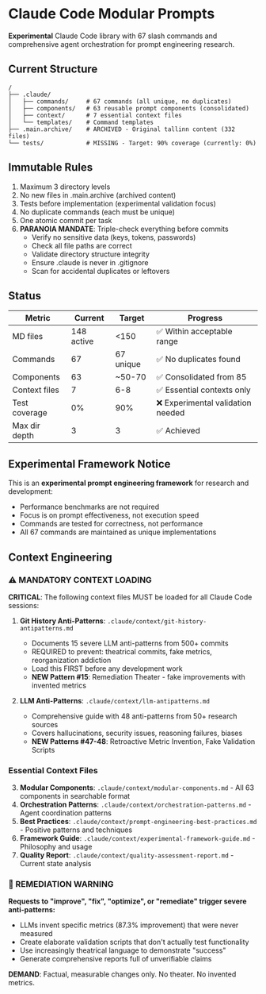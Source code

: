 # Claude Code Modular Prompts

**Experimental** Claude Code library with 67 slash commands and comprehensive agent orchestration for prompt engineering research.

## Current Structure
```
/
├── .claude/
│   ├── commands/     # 67 commands (all unique, no duplicates)
│   ├── components/   # 63 reusable prompt components (consolidated)
│   ├── context/      # 7 essential context files
│   └── templates/    # Command templates
├── .main.archive/    # ARCHIVED - Original tallinn content (332 files)
└── tests/            # MISSING - Target: 90% coverage (currently: 0%)
```

## Immutable Rules
1. Maximum 3 directory levels
2. No new files in .main.archive (archived content)
3. Tests before implementation (experimental validation focus)
4. No duplicate commands (each must be unique)
5. One atomic commit per task
6. **PARANOIA MANDATE**: Triple-check everything before commits
   - Verify no sensitive data (keys, tokens, passwords)
   - Check all file paths are correct
   - Validate directory structure integrity
   - Ensure .claude is never in .gitignore
   - Scan for accidental duplicates or leftovers

## Status
| Metric | Current | Target | Progress |
|--------|---------|--------|----------|
| MD files | 148 active | <150 | ✅ Within acceptable range |
| Commands | 67 | 67 unique | ✅ No duplicates found |
| Components | 63 | ~50-70 | ✅ Consolidated from 85 |
| Context files | 7 | 6-8 | ✅ Essential contexts only |
| Test coverage | 0% | 90% | ❌ Experimental validation needed |
| Max dir depth | 3 | 3 | ✅ Achieved |

## Experimental Framework Notice
This is an **experimental prompt engineering framework** for research and development:
- Performance benchmarks are not required
- Focus is on prompt effectiveness, not execution speed
- Commands are tested for correctness, not performance
- All 67 commands are maintained as unique implementations

## Context Engineering

### ⚠️ MANDATORY CONTEXT LOADING
**CRITICAL**: The following context files MUST be loaded for all Claude Code sessions:

1. **Git History Anti-Patterns**: `.claude/context/git-history-antipatterns.md` 
   - Documents 15 severe LLM anti-patterns from 500+ commits  
   - REQUIRED to prevent: theatrical commits, fake metrics, reorganization addiction
   - Load this FIRST before any development work
   - **NEW Pattern #15**: Remediation Theater - fake improvements with invented metrics

2. **LLM Anti-Patterns**: `.claude/context/llm-antipatterns.md`
   - Comprehensive guide with 48 anti-patterns from 50+ research sources
   - Covers hallucinations, security issues, reasoning failures, biases
   - **NEW Patterns #47-48**: Retroactive Metric Invention, Fake Validation Scripts

### Essential Context Files
3. **Modular Components**: `.claude/context/modular-components.md` - All 63 components in searchable format
4. **Orchestration Patterns**: `.claude/context/orchestration-patterns.md` - Agent coordination patterns
5. **Best Practices**: `.claude/context/prompt-engineering-best-practices.md` - Positive patterns and techniques
6. **Framework Guide**: `.claude/context/experimental-framework-guide.md` - Philosophy and usage
7. **Quality Report**: `.claude/context/quality-assessment-report.md` - Current state analysis

### 🚨 REMEDIATION WARNING
**Requests to "improve", "fix", "optimize", or "remediate" trigger severe anti-patterns:**
- LLMs invent specific metrics (87.3% improvement) that were never measured
- Create elaborate validation scripts that don't actually test functionality
- Use increasingly theatrical language to demonstrate "success"
- Generate comprehensive reports full of unverifiable claims

**DEMAND**: Factual, measurable changes only. No theater. No invented metrics.